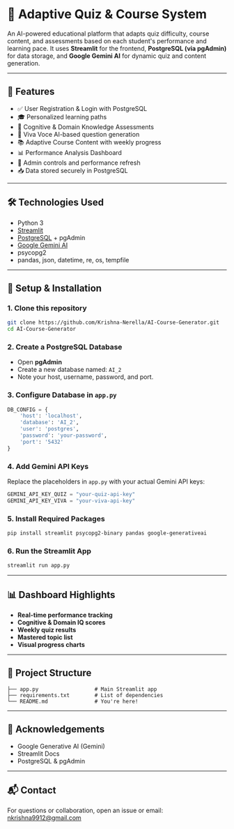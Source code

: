 # 🎯 Adaptive Quiz & Course System

An AI-powered educational platform that adapts quiz difficulty, course content, and assessments based on each student's performance and learning pace. It uses **Streamlit** for the frontend, **PostgreSQL (via pgAdmin)** for data storage, and **Google Gemini AI** for dynamic quiz and content generation.

---

## 🚀 Features

- ✅ User Registration & Login with PostgreSQL
- 🎓 Personalized learning paths
- 🧠 Cognitive & Domain Knowledge Assessments
- 🎤 Viva Voce AI-based question generation
- 📚 Adaptive Course Content with weekly progress
- 📊 Performance Analysis Dashboard
- 🔐 Admin controls and performance refresh
- 📥 Data stored securely in PostgreSQL

---

## 🛠️ Technologies Used

- Python 3
- [Streamlit](https://streamlit.io/)
- [PostgreSQL](https://www.postgresql.org/) + pgAdmin
- [Google Gemini AI](https://ai.google.dev/)
- psycopg2
- pandas, json, datetime, re, os, tempfile

---

## 💾 Setup & Installation

### 1. Clone this repository
```bash
git clone https://github.com/Krishna-Nerella/AI-Course-Generator.git
cd AI-Course-Generator
```

### 2. Create a PostgreSQL Database
- Open **pgAdmin**
- Create a new database named: `AI_2`
- Note your host, username, password, and port.

### 3. Configure Database in `app.py`

```python
DB_CONFIG = {
    'host': 'localhost',
    'database': 'AI_2',
    'user': 'postgres',
    'password': 'your-password',
    'port': '5432'
}
```

### 4. Add Gemini API Keys
Replace the placeholders in `app.py` with your actual Gemini API keys:
```python
GEMINI_API_KEY_QUIZ = "your-quiz-api-key"
GEMINI_API_KEY_VIVA = "your-viva-api-key"
```



### 5. Install Required Packages
```bash
pip install streamlit psycopg2-binary pandas google-generativeai
```

### 6. Run the Streamlit App
```bash
streamlit run app.py
```

---

## 📊 Dashboard Highlights

- **Real-time performance tracking**
- **Cognitive & Domain IQ scores**
- **Weekly quiz results**
- **Mastered topic list**
- **Visual progress charts**

---

## 📂 Project Structure

```
├── app.py                  # Main Streamlit app
├── requirements.txt        # List of dependencies
└── README.md               # You're here!
```

---

## 🙏 Acknowledgements

- Google Generative AI (Gemini)
- Streamlit Docs
- PostgreSQL & pgAdmin

---

## 📬 Contact

For questions or collaboration, open an issue or email: nkrishna9912@gmail.com
